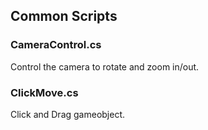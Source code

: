 Common Scripts
----------

### CameraControl.cs

Control the camera to rotate and zoom in/out.

### ClickMove.cs

Click and Drag gameobject.
